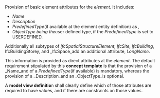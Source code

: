 Provision of basic element attributes for the _element_. It includes:

*  _Name_
*  _Description_
*  _PredefinedType_(if available at the element entity definition) as ,
*  _ObjectType being the_<span style="font-style: italic;">u</span>ser defined type, if the _PredefinedType_ is set to USERDEFINED.

Additionally all subtypes of _IfcSpatialStructureElement_, _IfcSite_, _IfcBuilding_, IfcBuildingStorey, and _IfcSpace_add an additional attribute, _LongName_.

This information is provided as direct attributes at the _element_. The default requirement stipulated by this **concept template** is that the provision of a _Name_and of a _PredefinedType_(if available) is mandatory, whereas the provision of a _Description_and an _ObjectType_is optional.

A **model view definitio**n shall clearly define which of those attributes are required to have values, and if there are constraints on those values.